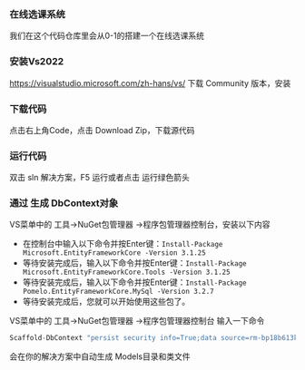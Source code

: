 ### 在线选课系统

我们在这个代码仓库里会从0-1的搭建一个在线选课系统

### 安装Vs2022
https://visualstudio.microsoft.com/zh-hans/vs/   下载 Community 版本，安装

### 下载代码
点击右上角Code，点击 Download Zip，下载源代码


### 运行代码
双击 sln 解决方案，F5 运行或者点击 运行绿色箭头



### 通过 生成 DbContext对象
VS菜单中的 工具->NuGet包管理器 ->程序包管理器控制台，安装以下内容

- 在控制台中输入以下命令并按Enter键：`Install-Package Microsoft.EntityFrameworkCore -Version 3.1.25`
-  等待安装完成后，输入以下命令并按Enter键：`Install-Package Microsoft.EntityFrameworkCore.Tools -Version 3.1.25`
- 等待安装完成后，输入以下命令并按Enter键：`Install-Package Pomelo.EntityFrameworkCore.MySql -Version 3.2.7`
- 等待安装完成后，您就可以开始使用这些包了。

VS菜单中的 工具->NuGet包管理器 ->程序包管理器控制台 输入一下命令
```C#
Scaffold-DbContext "persist security info=True;data source=rm-bp18b613kv75bjlyl1o.mysql.rds.aliyuncs.com;port=3306;initial catalog=04010018;user id=student_19;password=student_19;character set=utf8;allow zero datetime=true;convert zero datetime=true;pooling=true;maximumpoolsize=3000" Pomelo.EntityFrameworkCore.MySql -OutputDir Models
```

会在你的解决方案中自动生成 Models目录和类文件
